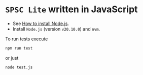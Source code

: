# `SPSC Lite` written in JavaScript

- See
[How to install Node.js](https://nodejs.org/en/learn/getting-started/how-to-install-nodejs).
- Install `Node.js` (version `v20.10.0`) and `nvm`.

To run tests execute
```bash
npm run test
```
or just
```bash
node test.js
```
